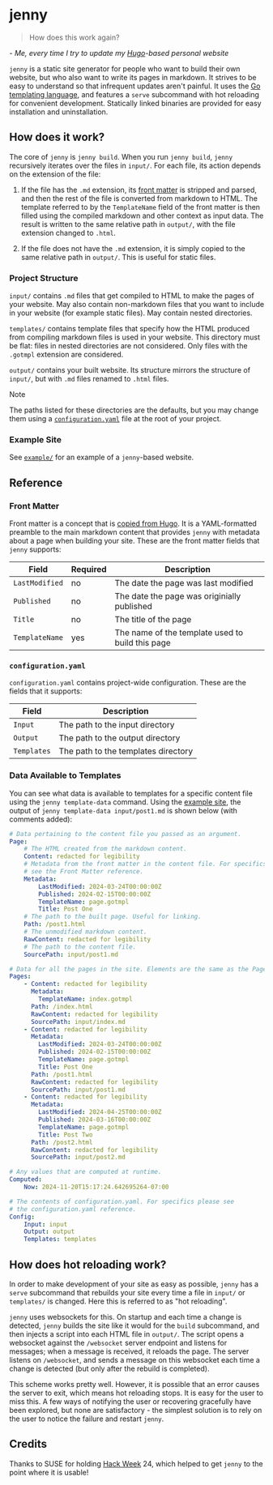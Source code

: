 # jenny

> How does this work again?

\- *Me, every time I try to update my [Hugo](https://gohugo.io/)-based
personal website*

`jenny` is a static site generator for people who want to build their own
website, but who also want to write its pages in markdown. It strives to be easy
to understand so that infrequent updates aren't painful. It uses the
[Go templating language](https://pkg.go.dev/text/template), and features
a `serve` subcommand with hot reloading for convenient development. Statically
linked binaries are provided for easy installation and uninstallation.


## How does it work?

The core of `jenny` is `jenny build`. When you run `jenny build`, `jenny`
recursively iterates over the files in `input/`. For each file, its
action depends on the extension of the file:

1. If the file has the `.md` extension, its [front matter](#front-matter)
   is stripped and parsed, and then the rest of the file is converted
   from markdown to HTML. The template referred to by the `TemplateName`
   field of the front matter is then filled using the compiled markdown
   and other context as input data. The result is written to the same
   relative path in `output/`, with the file extension changed to `.html`.

2. If the file does not have the `.md` extension, it is simply copied
   to the same relative path in `output/`. This is useful for static files.


### Project Structure

`input/` contains `.md` files that get compiled to HTML to make the
pages of your website. May also contain non-markdown files that you want
to include in your website (for example static files). May contain
nested directories.

`templates/` contains template files that specify how the HTML produced from
compiling markdown files is used in your website. This directory must be flat:
files in nested directories are not considered. Only files with the `.gotmpl`
extension are considered.

`output/` contains your built website. Its structure mirrors the structure
of `input/`, but with `.md` files renamed to `.html` files.

> [!NOTE]
> The paths listed for these directories are the defaults, but you may
> change them using a [`configuration.yaml`](#configurationyaml) file at
> the root of your project.


### Example Site

See [`example/`](example) for an example of a `jenny`-based website.


## Reference

### Front Matter

Front matter is a concept that is [copied from Hugo](https://gohugo.io/content-management/front-matter/).
It is a YAML-formatted preamble to the main markdown content that provides
`jenny` with metadata about a page when building your site. These are
the front matter fields that `jenny` supports:

| Field | Required | Description |
| --- | --- | --- |
| `LastModified` | no | The date the page was last modified |
| `Published` | no | The date the page was originially published |
| `Title` | no | The title of the page |
| `TemplateName` | yes | The name of the template used to build this page |


### `configuration.yaml`

`configuration.yaml` contains project-wide configuration. These are the fields
that it supports:

| Field | Description |
| --- | --- |
| `Input` | The path to the input directory |
| `Output` | The path to the output directory |
| `Templates` | The path to the templates directory |


### Data Available to Templates

You can see what data is available to templates for a specific content file
using the `jenny template-data` command. Using the [example site](example), the
output of `jenny template-data input/post1.md` is shown below (with comments
added):

```yaml
# Data pertaining to the content file you passed as an argument.
Page:
    # The HTML created from the markdown content.
    Content: redacted for legibility
    # Metadata from the front matter in the content file. For specifics please
    # see the Front Matter reference.
    Metadata:
        LastModified: 2024-03-24T00:00:00Z
        Published: 2024-02-15T00:00:00Z
        TemplateName: page.gotmpl
        Title: Post One
    # The path to the built page. Useful for linking.
    Path: /post1.html
    # The unmodified markdown content.
    RawContent: redacted for legibility
    # The path to the content file.
    SourcePath: input/post1.md

# Data for all the pages in the site. Elements are the same as the Page key.
Pages:
    - Content: redacted for legibility
      Metadata:
        TemplateName: index.gotmpl
      Path: /index.html
      RawContent: redacted for legibility
      SourcePath: input/index.md
    - Content: redacted for legibility
      Metadata:
        LastModified: 2024-03-24T00:00:00Z
        Published: 2024-02-15T00:00:00Z
        TemplateName: page.gotmpl
        Title: Post One
      Path: /post1.html
      RawContent: redacted for legibility
      SourcePath: input/post1.md
    - Content: redacted for legibility
      Metadata:
        LastModified: 2024-04-25T00:00:00Z
        Published: 2024-03-16T00:00:00Z
        TemplateName: page.gotmpl
        Title: Post Two
      Path: /post2.html
      RawContent: redacted for legibility
      SourcePath: input/post2.md

# Any values that are computed at runtime.
Computed:
    Now: 2024-11-20T15:17:24.642695264-07:00

# The contents of configuration.yaml. For specifics please see
# the configuration.yaml reference.
Config:
    Input: input
    Output: output
    Templates: templates
```

## How does hot reloading work?

In order to make development of your site as easy as possible, `jenny`
has a `serve` subcommand that rebuilds your site every time a file in
`input/` or `templates/` is changed. Here this is referred to as
"hot reloading".

`jenny` uses websockets for this. On startup and each time a change is
detected, `jenny` builds the site like it would for the `build` subcommand,
and then injects a script into each HTML file in `output/`. The script
opens a websocket against the `/websocket` server endpoint and listens
for messages; when a message is received, it reloads the page.
The server listens on `/websocket`, and sends a message on this websocket
each time a change is detected (but only after the rebuild is completed).

This scheme works pretty well. However, it is possible that an error
causes the server to exit, which means hot reloading stops. It is easy
for the user to miss this. A few ways of notifying the user or recovering
gracefully have been explored, but none are satisfactory - the simplest
solution is to rely on the user to notice the failure and restart `jenny`.


## Credits

Thanks to SUSE for holding [Hack Week](https://hackweek.opensuse.org/) 24,
which helped to get `jenny` to the point where it is usable!
